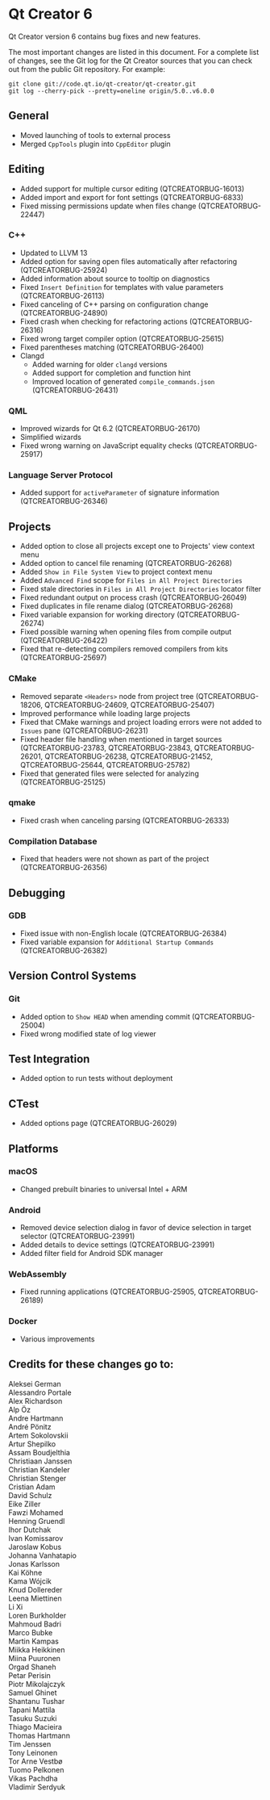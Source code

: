 Qt Creator 6
===============

Qt Creator version 6 contains bug fixes and new features.

The most important changes are listed in this document. For a complete list of
changes, see the Git log for the Qt Creator sources that you can check out from
the public Git repository. For example:

    git clone git://code.qt.io/qt-creator/qt-creator.git
    git log --cherry-pick --pretty=oneline origin/5.0..v6.0.0

General
-------

* Moved launching of tools to external process
* Merged `CppTools` plugin into `CppEditor` plugin

Editing
-------

* Added support for multiple cursor editing (QTCREATORBUG-16013)
* Added import and export for font settings (QTCREATORBUG-6833)
* Fixed missing permissions update when files change (QTCREATORBUG-22447)

### C++

* Updated to LLVM 13
* Added option for saving open files automatically after refactoring
  (QTCREATORBUG-25924)
* Added information about source to tooltip on diagnostics
* Fixed `Insert Definition` for templates with value parameters
  (QTCREATORBUG-26113)
* Fixed canceling of C++ parsing on configuration change (QTCREATORBUG-24890)
* Fixed crash when checking for refactoring actions (QTCREATORBUG-26316)
* Fixed wrong target compiler option (QTCREATORBUG-25615)
* Fixed parentheses matching (QTCREATORBUG-26400)
* Clangd
  * Added warning for older `clangd` versions
  * Added support for completion and function hint
  * Improved location of generated `compile_commands.json` (QTCREATORBUG-26431)

### QML

* Improved wizards for Qt 6.2 (QTCREATORBUG-26170)
* Simplified wizards
* Fixed wrong warning on JavaScript equality checks (QTCREATORBUG-25917)

### Language Server Protocol

* Added support for `activeParameter` of signature information
  (QTCREATORBUG-26346)

Projects
--------

* Added option to close all projects except one to Projects' view context menu
* Added option to cancel file renaming (QTCREATORBUG-26268)
* Added `Show in File System View` to project context menu
* Added `Advanced Find` scope for `Files in All Project Directories`
* Fixed stale directories in `Files in All Project Directories` locator filter
* Fixed redundant output on process crash (QTCREATORBUG-26049)
* Fixed duplicates in file rename dialog (QTCREATORBUG-26268)
* Fixed variable expansion for working directory (QTCREATORBUG-26274)
* Fixed possible warning when opening files from compile output
  (QTCREATORBUG-26422)
* Fixed that re-detecting compilers removed compilers from kits
  (QTCREATORBUG-25697)

### CMake

* Removed separate `<Headers>` node from project tree (QTCREATORBUG-18206,
  QTCREATORBUG-24609, QTCREATORBUG-25407)
* Improved performance while loading large projects
* Fixed that CMake warnings and project loading errors were not added to
  `Issues` pane (QTCREATORBUG-26231)
* Fixed header file handling when mentioned in target sources
  (QTCREATORBUG-23783, QTCREATORBUG-23843, QTCREATORBUG-26201,
  QTCREATORBUG-26238, QTCREATORBUG-21452, QTCREATORBUG-25644,
  QTCREATORBUG-25782)
* Fixed that generated files were selected for analyzing (QTCREATORBUG-25125)

### qmake

* Fixed crash when canceling parsing (QTCREATORBUG-26333)

### Compilation Database

* Fixed that headers were not shown as part of the project (QTCREATORBUG-26356)

Debugging
---------

### GDB

* Fixed issue with non-English locale (QTCREATORBUG-26384)
* Fixed variable expansion for `Additional Startup Commands`
  (QTCREATORBUG-26382)

Version Control Systems
-----------------------

### Git

* Added option to `Show HEAD` when amending commit (QTCREATORBUG-25004)
* Fixed wrong modified state of log viewer

Test Integration
----------------

* Added option to run tests without deployment

## CTest

* Added options page (QTCREATORBUG-26029)

Platforms
---------

### macOS

* Changed prebuilt binaries to universal Intel + ARM

### Android

* Removed device selection dialog in favor of device selection in target
  selector (QTCREATORBUG-23991)
* Added details to device settings (QTCREATORBUG-23991)
* Added filter field for Android SDK manager

### WebAssembly

* Fixed running applications (QTCREATORBUG-25905, QTCREATORBUG-26189)

### Docker

* Various improvements

Credits for these changes go to:
--------------------------------
Aleksei German  
Alessandro Portale  
Alex Richardson  
Alp Öz  
Andre Hartmann  
André Pönitz  
Artem Sokolovskii  
Artur Shepilko  
Assam Boudjelthia  
Christiaan Janssen  
Christian Kandeler  
Christian Stenger  
Cristian Adam  
David Schulz  
Eike Ziller  
Fawzi Mohamed  
Henning Gruendl  
Ihor Dutchak  
Ivan Komissarov  
Jaroslaw Kobus  
Johanna Vanhatapio  
Jonas Karlsson  
Kai Köhne  
Kama Wójcik  
Knud Dollereder  
Leena Miettinen  
Li Xi  
Loren Burkholder  
Mahmoud Badri  
Marco Bubke  
Martin Kampas  
Miikka Heikkinen  
Miina Puuronen  
Orgad Shaneh  
Petar Perisin  
Piotr Mikolajczyk  
Samuel Ghinet  
Shantanu Tushar  
Tapani Mattila  
Tasuku Suzuki  
Thiago Macieira  
Thomas Hartmann  
Tim Jenssen  
Tony Leinonen  
Tor Arne Vestbø  
Tuomo Pelkonen  
Vikas Pachdha  
Vladimir Serdyuk  
